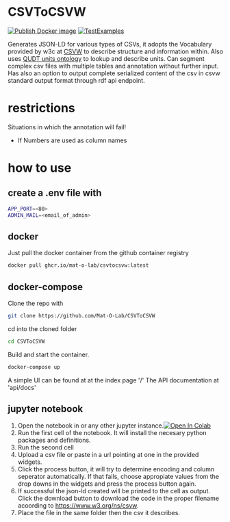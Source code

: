 # CSVToCSVW
[![Publish Docker image](https://github.com/Mat-O-Lab/CSVToCSVW/actions/workflows/PublishContainer.yml/badge.svg)](https://github.com/Mat-O-Lab/CSVToCSVW/actions/workflows/PublishContainer.yml)
[![TestExamples](https://github.com/Mat-O-Lab/CSVToCSVW/actions/workflows/TestExamples.yml/badge.svg?branch=main)](https://github.com/Mat-O-Lab/CSVToCSVW/actions/workflows/TestExamples.yml)

Generates JSON-LD for various types of CSVs, it adopts the Vocabulary provided by w3c at [CSVW](https://www.w3.org/ns/csvw) to describe structure and information within. Also uses [QUDT units ontology](https://github.com/qudt/qudt-public-repo/tree/main/vocab/unit) to lookup and describe units. 
Can segment complex csv files with multiple tables and annotation without further input. Has also an option to output complete serialized content of the csv in csvw standard output format through rdf api endpoint.

# restrictions
Situations in which the annotation will fail!
- If Numbers are used as column names 

# how to use

## create a .env file with
```bash
APP_PORT=<80>
ADMIN_MAIL=<email_of_admin>
```

## docker
Just pull the docker container from the github container registry
```bash
docker pull ghcr.io/mat-o-lab/csvtocsvw:latest
```

## docker-compose
Clone the repo with 
```bash
git clone https://github.com/Mat-O-Lab/CSVToCSVW
```
cd into the cloned folder
```bash
cd CSVToCSVW
```
Build and start the container.
```bash
docker-compose up
```

A simple UI can be found at at the index page '/'
The API documentation at 'api/docs'

## jupyter notebook
1. Open the notebook in or any other jupyter instance.[![Open In Colab](https://colab.research.google.com/assets/colab-badge.svg)](https://colab.research.google.com/github/Mat-O-Lab/CSVToCSVW/blob/main/csv_parser.ipynb)
2. Run the first cell of the notebook. It will install the necesary python packages and definitions.
3. Run the second cell
4. Upload a csv file or paste in a url pointing at one in the provided widgets.
5. Click the process button, it will try to determine encoding and column seperator automatically. If that fails, choose appropiate values from the drop downs in the widgets and press the process button again. 
6. If successful the json-ld created will be printed to the cell as output. Click the download button to download the code in the proper filename acoording to https://www.w3.org/ns/csvw.
7. Place the file in the same folder then the csv it describes.
